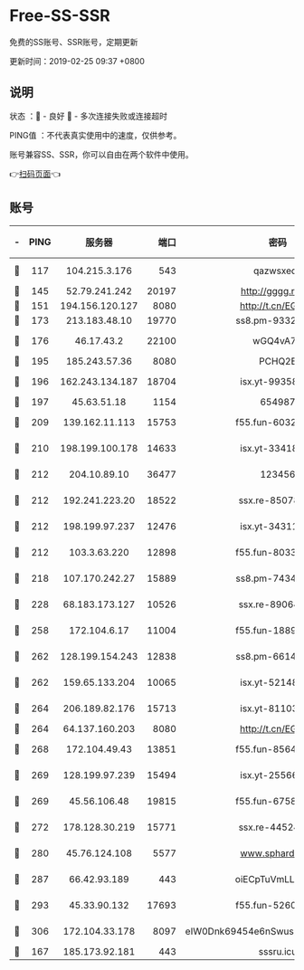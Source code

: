 # Free-SS-SSR

免费的SS账号、SSR账号，定期更新

更新时间：2019-02-25 09:37 +0800

## 说明

状态     ：🙂 - 良好 🙁 - 多次连接失败或连接超时

PING值   ：不代表真实使用中的速度，仅供参考。

账号兼容SS、SSR，你可以自由在两个软件中使用。

👉[扫码页面](https://liesauer.github.io/free-ss-ssr.github.io/)👈

## 账号

|-|PING|服务器|端口|密码|加密方式|区域|
|:----:|:----:|:-----:|-----:|:----:|:----:|:----:|
|🙂|117|104.215.3.176|543|qazwsxedc|aes-256-gcm|JP|
|🙂|145|52.79.241.242|20197|http://gggg.rocks|chacha20|KR|
|🙂|151|194.156.120.127|8080|http://t.cn/EGJIyrl|rc4-md5|RU|
|🙂|173|213.183.48.10|19770|ss8.pm-93323963|rc4-md5|RU|
|🙂|176|46.17.43.2|22100|wGQ4vA7D|aes-256-gcm|RU|
|🙂|195|185.243.57.36|8080|PCHQ2E|rc4-md5|US|
|🙂|196|162.243.134.187|18704|isx.yt-99358628|aes-256-cfb|US|
|🙂|197|45.63.51.18|1154|654987|chacha20|US|
|🙂|209|139.162.11.113|15753|f55.fun-60326778|aes-256-cfb|SG|
|🙂|210|198.199.100.178|14633|isx.yt-33418076|aes-256-cfb|US|
|🙂|212|204.10.89.10|36477|123456|aes-256-cfb|US|
|🙂|212|192.241.223.20|18522|ssx.re-85078137|aes-256-cfb|US|
|🙂|212|198.199.97.237|12476|isx.yt-34311364|aes-256-cfb|US|
|🙂|212|103.3.63.220|12898|f55.fun-80336552|aes-256-cfb|SG|
|🙂|218|107.170.242.27|15889|ss8.pm-74341344|aes-256-cfb|US|
|🙂|228|68.183.173.127|10526|ssx.re-89064823|aes-256-cfb|US|
|🙂|258|172.104.6.17|11004|f55.fun-18893031|aes-256-cfb|US|
|🙂|262|128.199.154.243|12838|ss8.pm-66149074|aes-256-cfb|SG|
|🙂|262|159.65.133.204|10065|isx.yt-52148162|aes-256-cfb|SG|
|🙂|264|206.189.82.176|15713|isx.yt-81103224|aes-256-cfb|SG|
|🙂|264|64.137.160.203|8080|http://t.cn/EGJIyrl|rc4-md5|CA|
|🙂|268|172.104.49.43|13851|f55.fun-85640290|aes-256-cfb|SG|
|🙂|269|128.199.97.239|15494|isx.yt-25566417|aes-256-cfb|SG|
|🙂|269|45.56.106.48|19815|f55.fun-67580626|aes-256-cfb|US|
|🙂|272|178.128.30.219|15771|ssx.re-44524378|aes-256-cfb|SG|
|🙂|280|45.76.124.108|5577|www.sphard.com|aes-256-cfb|AU|
|🙂|287|66.42.93.189|443|oiECpTuVmLLxk4Ts|aes-256-cfb|US|
|🙂|293|45.33.90.132|17693|f55.fun-52609109|aes-256-cfb|US|
|🙂|306|172.104.33.178|8097|eIW0Dnk69454e6nSwuspv9DmS201tQ0D|aes-256-cfb|SG|
|🙂|167|185.173.92.181|443|sssru.icu|rc4-md5|RU|

